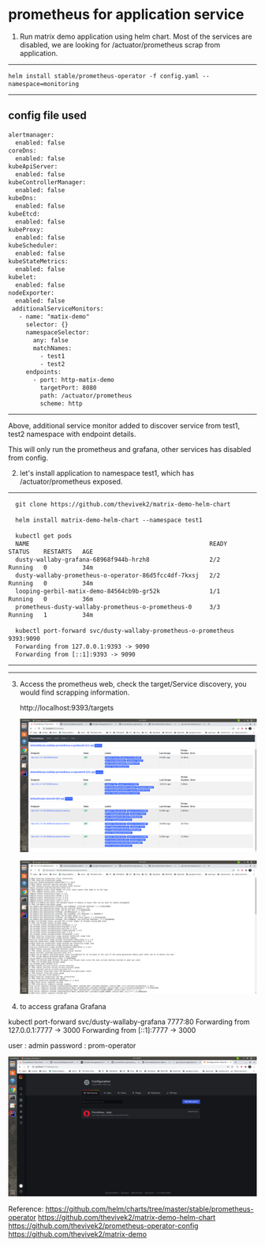 # prometheus for application service

1. Run matrix demo application using helm chart. Most of the services are disabled, we are looking for /actuator/prometheus scrap from application. 
   
  ---
    helm install stable/prometheus-operator -f config.yaml --namespace=monitoring
  ___
   
  config file used 
  ---
    alertmanager:
      enabled: false
    coreDns:
      enabled: false
    kubeApiServer:
      enabled: false
    kubeControllerManager:
      enabled: false
    kubeDns:
      enabled: false
    kubeEtcd:
      enabled: false
    kubeProxy:
      enabled: false
    kubeScheduler:
      enabled: false
    kubeStateMetrics:
      enabled: false
    kubelet:
      enabled: false
    nodeExporter:
      enabled: false
     additionalServiceMonitors:
       - name: "matix-demo"
         selector: {}
         namespaceSelector:
           any: false
           matchNames:
             - test1
             - test2
         endpoints:
           - port: http-matix-demo 
             targetPort: 8080
             path: /actuator/prometheus
             scheme: http
  ---
   
   Above, additional service monitor added to discover service from test1, test2 namespace 
   with endpoint details. 
    
   This will only run the prometheus and grafana, other services has disabled from config.
    
2. let's install application to namespace test1, which has /actuator/prometheus exposed. 
 
  ---
      git clone https://github.com/thevivek2/matrix-demo-helm-chart 
       
      helm install matrix-demo-helm-chart --namespace test1
      
      kubectl get pods
      NAME                                                   READY   STATUS    RESTARTS   AGE
      dusty-wallaby-grafana-68968f944b-hrzh8                 2/2     Running   0          34m
      dusty-wallaby-prometheus-o-operator-86d5fcc4df-7kxsj   2/2     Running   0          34m
      looping-gerbil-matix-demo-84564cb9b-gr52k              1/1     Running   0          36m
      prometheus-dusty-wallaby-prometheus-o-prometheus-0     3/3     Running   1          34m
     
      kubectl port-forward svc/dusty-wallaby-prometheus-o-prometheus 9393:9090
      Forwarding from 127.0.0.1:9393 -> 9090
      Forwarding from [::1]:9393 -> 9090
   ---
 ---
 
 
3. Access the prometheus web, check the target/Service discovery, you would find scrapping information.

   http://localhost:9393/targets

   ![Target](images/target.png)
   
   ![Scrap Information](images/log.png)
   
4. to access grafana Grafana
 
  kubectl port-forward svc/dusty-wallaby-grafana 7777:80
  Forwarding from 127.0.0.1:7777 -> 3000
  Forwarding from [::1]:7777 -> 3000

  user : admin
  password : prom-operator
  
  
   ![Default Prometheus datasource](images/datasource.png)
  
  
Reference:
https://github.com/helm/charts/tree/master/stable/prometheus-operator
https://github.com/thevivek2/matrix-demo-helm-chart
https://github.com/thevivek2/prometheus-operator-config
https://github.com/thevivek2/matrix-demo
